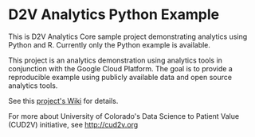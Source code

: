 # D2V Analytics Python Example

This is D2V Analytics Core sample project demonstrating analytics using Python and R. Currently only the Python example is available.

This project is an analytics demonstration using analytics tools in conjunction with the Google Cloud Platform. The goal is to provide a reproducible example using publicly available data and open source analytics tools.

See this [project's Wiki](https://github.com/CUD2V/analytics_example/wiki) for details.

For more about University of Colorado's Data Science to Patient Value (CUD2V) initiative, see http://cud2v.org
